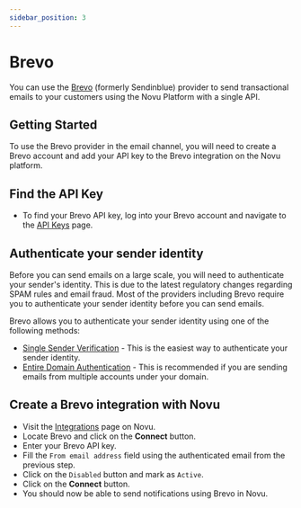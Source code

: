 ```yaml
---
sidebar_position: 3
---
```


# Brevo

You can use the [Brevo](https://www.brevo.com/) (formerly Sendinblue) provider to send transactional emails to your customers using the Novu Platform with a single API.

## Getting Started

To use the Brevo provider in the email channel, you will need to create a Brevo account and add your API key to the Brevo integration on the Novu platform.

## Find the API Key

- To find your Brevo API key, log into your Brevo account and navigate to the [API Keys](https://app.brevo.com/settings/keys/smtp) page.

## Authenticate your sender identity

Before you can send emails on a large scale, you will need to authenticate your sender's identity. This is due to the latest regulatory changes regarding SPAM rules and email fraud. Most of the providers including Brevo require you to authenticate your sender identity before you can send emails.

Brevo allows you to authenticate your sender identity using one of the following methods:

- [Single Sender Verification](https://app.brevo.com/senders) - This is the easiest way to authenticate your sender identity.
- [Entire Domain Authentication](https://help.brevo.com/hc/en-us/articles/115000185270-What-is-a-verified-domain-on-Sendinblue-) - This is recommended if you are sending emails from multiple accounts under your domain.

## Create a Brevo integration with Novu

- Visit the [Integrations](https://web.novu.co/integrations) page on Novu.
- Locate Brevo and click on the **Connect** button.
- Enter your Brevo API key.
- Fill the `From email address` field using the authenticated email from the previous step.
- Click on the `Disabled` button and mark as `Active`.
- Click on the **Connect** button.
- You should now be able to send notifications using Brevo in Novu.

